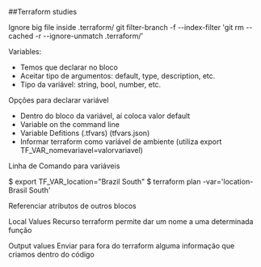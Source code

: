 ##Terraform studies


Ignore big file inside .terraform/
git filter-branch -f --index-filter 'git rm --cached -r --ignore-unmatch .terraform/'

Variables: 
- Temos que declarar no bloco
- Aceitar tipo de argumentos: default, type, description, etc.
- Tipo da variável: string, bool, number, etc.

Opções para declarar variável
- Dentro do bloco da variável, aí coloca valor default
- Variable on the command line
- Variable Defitions (.tfvars) (tfvars.json)
- Informar terraform como variável de ambiente (utiliza export TF_VAR_nomevariavel=valorvariavel)

Linha de Comando para variáveis

$ export TF_VAR_location="Brazil South"
$ terraform plan -var='location-Brasil South'

Referenciar atributos de outros blocos

Local Values
Recurso terraform permite dar um nome a uma determinada função

Output values
Enviar para fora do terraform alguma informação que criamos dentro do código
